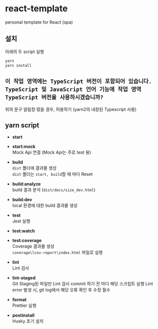 # react-template

personal template for React (spa)

## 설치

아래의 두 script 실행

``` bash
yarn
yarn install
```

## `이 작업 영역에는 TypeScript 버전이 포함되어 있습니다. TypeScript 및 JavaScript 언어 기능에 작업 영역 TypeScript 버전을 사용하시겠습니까?`

위의 문구 알림창 떴을 경우, 허용하기 (yarn2의 내장된 Typescript 사용)

## yarn script

- **start**  

- **start:mock**  
 Mock Api 연결 (Mock Api는 주로 test 용)

- **build**  
 `dist` 폴더에 결과물 생성  
 `dist` 폴더는 `start, build`할 때 마다 Reset

- **build:analyze**  
 build 결과 분석 (`dist/docs/size_dev.html`)

- **build:dev**  
 local 환경에 대한 build 결과물 생성
 
- **test**  
 Jest 실행
 
- **test:watch**  
 
- **test:coverage**  
 Coverage 결과물 생성  
 `coverage\lcov-report\index.html` 파일로 실행
 
- **lint**  
 Lint 검사
 
- **lint-staged**  
 Git Staging된 파일만 Lint 검사
 commit 하기 전 마다 해당 스크립트 실행
 Lint error 발생 시, git log에서 해당 오류 확인 후 수정 필수
 
- **format**  
 Prettier 실행
 
- **postinstall**  
  Husky 초기 설치